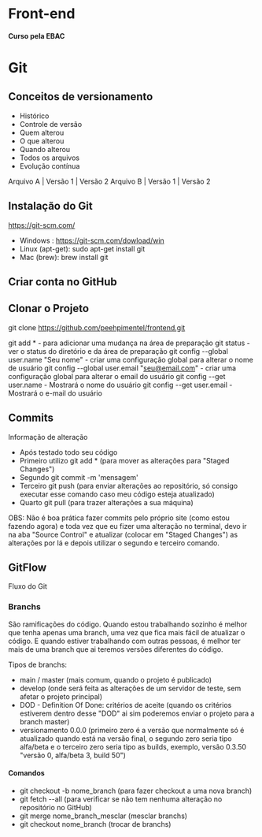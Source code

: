 # Front-end

#### Curso pela EBAC

# Git
## Conceitos de versionamento
 - Histórico
 - Controle de versão
 - Quem alterou
 - O que alterou
 - Quando alterou
 - Todos os arquivos
 - Evolução contínua

Arquivo A | Versão 1 | Versão 2
Arquivo B | Versão 1 | Versão 2

 ## Instalação do Git
 https://git-scm.com/

 - Windows : https://git-scm.com/dowload/win
 - Linux (apt-get): sudo apt-get install git
 - Mac (brew): brew install git

 ## Criar conta no GitHub

 ## Clonar o Projeto

 git clone https://github.com/peehpimentel/frontend.git

 git add * - para adicionar uma mudança na área de preparação
 git status - ver o status do diretório e da área de preparação
 git config --global user.name "Seu nome" - criar uma configuração global para alterar o nome de usuário
 git config --global user.email "seu@email.com" - criar uma configuração global para alterar o email do usuário
 git config --get user.name - Mostrará o nome do usuário
 git config --get user.email - Mostrará o e-mail do usuário
 
 ## Commits
 Informação de alteração
 - Após testado todo seu código
 - Primeiro utilizo git add * (para mover as alterações para "Staged Changes")
 - Segundo git commit -m 'mensagem'
 - Terceiro git push (para enviar alterações ao repositório, só consigo executar esse comando caso meu código esteja atualizado)
 - Quarto git pull (para trazer alterações a sua máquina)
 
 OBS: Não é boa prática fazer commits pelo próprio site (como estou fazendo agora) e toda vez que eu fizer uma alteração no terminal, devo ir na aba "Source Control" e atualizar (colocar em "Staged Changes") as alterações por lá e depois utilizar o segundo e terceiro comando.

 ## GitFlow
 Fluxo do Git


 ### Branchs
 São ramificações do código. Quando estou trabalhando sozinho é melhor que tenha apenas uma branch, uma vez que fica mais fácil de atualizar o código. E quando estiver trabalhando com outras pessoas, é melhor ter mais de uma branch que ai teremos versões diferentes do código.

 Tipos de branchs:

 - main / master (mais comum, quando o projeto é publicado)
 - develop (onde será feita as alterações de um servidor de teste, sem afetar o projeto principal)
 - DOD - Definition Of Done: critérios de aceite (quando os critérios estiverem dentro desse "DOD" ai sim poderemos enviar o projeto para a branch master)
 - versionamento 0.0.0 (primeiro zero é a versão que normalmente só é atualizado quando está na versão final, o segundo zero seria tipo alfa/beta e o terceiro zero seria tipo as builds, exemplo, versão 0.3.50 "versão 0, alfa/beta 3, build 50")

 #### Comandos
 - git checkout -b nome_branch (para fazer checkout a uma nova branch)
 - git fetch --all (para verificar se não tem nenhuma alteração no repositório no GitHub)
 - git merge nome_branch_mesclar (mesclar branchs)
 - git checkout nome_branch (trocar de branchs)


 